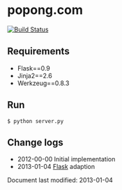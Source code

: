 # popong.com

[![Build Status](https://travis-ci.org/teampopong/popong.com.png)](https://travis-ci.org/teampopong/popong.com)

## Requirements

- Flask==0.9 
- Jinja2==2.6
- Werkzeug==0.8.3

## Run 

    $ python server.py

## Change logs

- 2012-00-00	Initial implementation
- 2013-01-04	[Flask](http://flask.pocoo.org/) adaption


Document last modified: 2013-01-04
